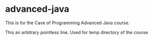 # advanced-java
This is for the Cave of Programming Advanced Java course.

This an arbitrary pointless line. Used for temp directory of the course
